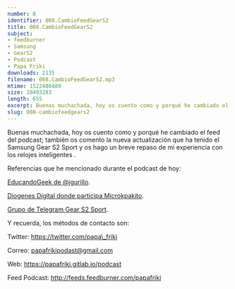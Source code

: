```yaml
---
number: 8
identifier: 008.CambioFeedGearS2
title: 008.CambioFeedGearS2
subject:
- feedburner
- Samsung
- GearS2
- Podcast
- Papa Friki
downloads: 2135
filename: 008.CambioFeedGearS2.mp3
mtime: 1522480489
size: 10493283
length: 655
excerpt: Buenas muchachada, hoy os cuento como y porqué he cambiado el feed del podcast; también os comento la nueva actualización que ha tenido el Samsung Gea
slug: 008-cambiofeedgears2
---
```

Buenas muchachada, hoy os cuento como y porqué he cambiado el feed del podcast; también os comento la nueva actualización que ha tenido el Samsung Gear S2 Sport y os hago un breve repaso de mi experiencia con los relojes inteligentes .

Referencias que he mencionado durante el podcast de hoy:

[EducandoGeek de @jgurillo](https://educandogeek.github.io/).

[Diogenes Digital donde participa Microkpakito](https://www.ivoox.com/podcast-diogenes-digital_sq_f1339791_1.html).  

[Grupo de Telegram Gear S2 Sport](https://t.me/SamsungGearS2).

Y recuerda, los métodos de contacto son:

Twitter: https://twitter.com/papa\_friki

Correo: papafrikipodast@gmail.com

Web: https://papafriki.gitlab.io/podcast

Feed Podcast: http://feeds.feedburner.com/papafriki